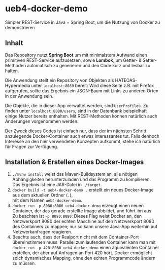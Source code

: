 # ueb4-docker-demo
Simpler REST-Service in Java + Spring Boot, um die Nutzung von Docker zu demonstrieren

## Inhalt
Das Repository nutzt **Spring Boot** um mit minimalstem Aufwand einen primitiven REST-Service aufzusetzen, sowie
**Lombok**, um Getter- & Setter-Methoden automatisch zu generieren und den Code kurz und lesbar zu halten.

Die Anwendung stellt ein Repository von Objekten als HATEOAS-Hypermedia unter `localhost:8080` bereit: Wird diese Seite
z.B. mit Firefox aufgerufen, sollte das Ergebnis ein JSON-Baum mit Links zu anderen Orten in der Anwendung sein.

Die Objekte, die in dieser App verwaltet werden, sind `UserProfile`s. Zu finden unter `localhost:8080/users`,
sind in der Datenbank beispielhaft einige Nutzer bereits enthalten. Mit REST-Methoden können natürlich auch
Änderungen vorgenommen werden.

Der Zweck dieses Codes ist einfach nur, dass der im nächsten Schritt anzulegende Docker-Container auch etwas interessantes tut.
Falls dennoch Interesse an den hier verwendeten Konzepten aufkommt, stehe ich natürlich für Fragen zur Verfügung.

## Installation & Erstellen eines Docker-Images
1. `./mvnw install` weist das Maven-Buildsystem an, alle nötigen Abhängigkeiten herunterzuladen
   und das Programm zu kompilieren.  
   Das Ergebnis ist eine JAR-Datei in `./target`.
2. `docker build -t ueb4-docker-demo .` erstellt ein neues Docker-Image aus dem aktuellen Ordner (`.`),  
   mit dem Namen `ueb4-docker-demo`.
3. `docker run -p 8080:8080 ueb4-docker-demo` erzeugt einen neuen Container, der das gerade erstellte Image abbildet, und führt ihn aus.  
   Zu beachten ist `-p 8080:8080`: Dieses Flag weist Docker an, den Netzwerkport 8080 der echten Maschine auf den Netzwerkport 8080 des Containers
   zu mappen; nur so kann unsere Java-App weiterhin auf Netzwerkanfragen reagieren.
4. Beachte auch, dass der Realport nicht mit dem Container-Port übereinstimmen muss: Parallel zum laufenden Container kann man mit 
   `docker run -p 420:8080 ueb4-docker-demo` einen äquivalenten Container erstellen, der aber auf Anfragen an Port 420 hört.
   Docker ermöglicht solch dynamisches Mapping, ohne den echten Programmcode ändern zu müssen.
